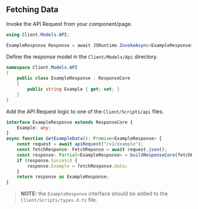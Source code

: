 ## Fetching Data

Invoke the API Request from your component/page.

```csharp
using Client.Models.API;

ExampleResponse Response = await JSRuntime.InvokeAsync<ExampleResponse>("GetExampleData");
```

Define the response model in the `Client/Models/Api` directory.

```csharp
namespace Client.Models.API
{
    public class ExampleResponse : ResponseCore
    {
        public string Example { get; set; }
    }
}
```

Add the API Request logic to one of the `Client/Scripts/api` files.

```typescript
interface ExampleResponse extends ResponseCore {
	Example: any;
}
async function GetExampleData(): Promise<ExampleResponse> {
	const request = await apiRequest("/v1/example");
	const fetchResponse: FetchReponse = await request.json();
	const response: Partial<ExampleResponse> = buildResponseCore(fetchResponse.success, request.status, fetchResponse.error);
	if (response.Success) {
		response.Example = fetchResponse.data;
	}
	return response as ExampleResponse;
}
```

> **NOTE:** the `ExampleResponse` interface should be added to the `Client/Scripts/types.d.ts` file.